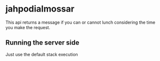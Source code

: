 # jahpodialmossar

This api returns a message if you can or cannot lunch considering the time you make the request.

## Running the server side

Just use the default stack execution